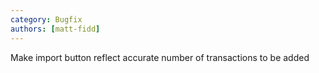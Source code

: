 ```yaml
---
category: Bugfix
authors: [matt-fidd]
---
```


Make import button reflect accurate number of transactions to be added
